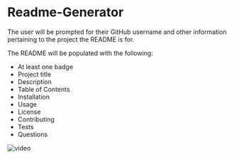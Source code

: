 # Readme-Generator

The user will be prompted for their GitHub username and other information pertaining to the project the README is for.

The README will be populated with the following:

* At least one badge
* Project title
* Description
* Table of Contents
* Installation
* Usage
* License
* Contributing
* Tests
* Questions


![video](https://drive.google.com/file/d/1swXVuQBYTGChVPcL3m3PQLFnBYOsQdGg/preview)
